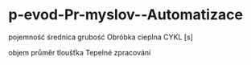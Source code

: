 # p-evod-Pr-myslov--Automatizace

pojemność	średnica	grubość     Obróbka cieplna CYKL [s]

objem       průměr      tloušťka    Tepelné zpracování
